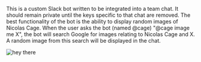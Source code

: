 This is a custom Slack bot written to be integrated into a team chat. It should remain private until the keys specific to that chat are removed. The best functionality of the bot is the ability to display random images of Nicolas Cage. When the user asks the bot (named @cage) "@cage image me X", the bot will search Google for images relating to Nicolas Cage and X. A random image from this search will be displayed in the chat.

![hey there](https://s-media-cache-ak0.pinimg.com/originals/f0/3d/4f/f03d4f73818801f321119dae52823c0e.jpg)